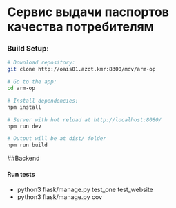 # Сервис выдачи паспортов качества потребителям

### Build Setup:

``` bash
# Download repository:
git clone http://oais01.azot.kmr:8300/mdv/arm-op

# Go to the app:
cd arm-op

# Install dependencies:
npm install

# Server with hot reload at http://localhost:8080/
npm run dev

# Output will be at dist/ folder
npm run build
```

##Backend

#### Run tests

+ python3 flask/manage.py test_one test_website
+ python3 flask/manage.py cov
